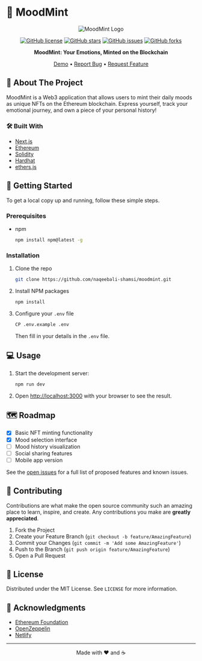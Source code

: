 # 🎨 MoodMint

<div align="center">

![MoodMint Logo](https://via.placeholder.com/150)

[![GitHub license](https://img.shields.io/github/license/naqeebali-shamsi/moodmint)](https://github.com/naqeebali-shamsi/moodmint/blob/main/LICENSE)
[![GitHub stars](https://img.shields.io/github/stars/naqeebali-shamsi/moodmint)](https://github.com/naqeebali-shamsi/moodmint/stargazers)
[![GitHub issues](https://img.shields.io/github/issues/naqeebali-shamsi/moodmint)](https://github.com/naqeebali-shamsi/moodmint/issues)
[![GitHub forks](https://img.shields.io/github/forks/naqeebali-shamsi/moodmint)](https://github.com/naqeebali-shamsi/moodmint/network)

**MoodMint: Your Emotions, Minted on the Blockchain**

[Demo](https://your-demo-link.com) • [Report Bug](https://github.com/naqeebali-shamsi/moodmint/issues) • [Request Feature](https://github.com/naqeebali-shamsi/moodmint/issues)

</div>

## 🌟 About The Project

MoodMint is a Web3 application that allows users to mint their daily moods as unique NFTs on the Ethereum blockchain. Express yourself, track your emotional journey, and own a piece of your personal history!

### 🛠️ Built With

* [Next.js](https://nextjs.org/)
* [Ethereum](https://ethereum.org/)
* [Solidity](https://docs.soliditylang.org/)
* [Hardhat](https://hardhat.org/)
* [ethers.js](https://docs.ethers.io/v5/)

## 🚀 Getting Started

To get a local copy up and running, follow these simple steps.

### Prerequisites

* npm
  ```sh
  npm install npm@latest -g
  ```

### Installation

1. Clone the repo
   ```sh
   git clone https://github.com/naqeebali-shamsi/moodmint.git
   ```
2. Install NPM packages
   ```sh
   npm install
   ```
3. Configure your `.env` file
   ```sh
   CP .env.example .env
   ```
   Then fill in your details in the `.env` file.

## 💻 Usage

1. Start the development server:
   ```sh
   npm run dev
   ```
2. Open [http://localhost:3000](http://localhost:3000) with your browser to see the result.

## 🗺️ Roadmap

- [x] Basic NFT minting functionality
- [x] Mood selection interface
- [ ] Mood history visualization
- [ ] Social sharing features
- [ ] Mobile app version

See the [open issues](https://github.com/naqeebali-shamsi/moodmint/issues) for a full list of proposed features and known issues.

## 🤝 Contributing

Contributions are what make the open source community such an amazing place to learn, inspire, and create. Any contributions you make are **greatly appreciated**.

1. Fork the Project
2. Create your Feature Branch (`git checkout -b feature/AmazingFeature`)
3. Commit your Changes (`git commit -m 'Add some AmazingFeature'`)
4. Push to the Branch (`git push origin feature/AmazingFeature`)
5. Open a Pull Request

## 📜 License

Distributed under the MIT License. See `LICENSE` for more information.

## 🙏 Acknowledgments

* [Ethereum Foundation](https://ethereum.org/)
* [OpenZeppelin](https://openzeppelin.com/)
* [Netlify](https://www.netlify.com/)

---

<div align="center">
Made with ❤️ and ☕
</div>